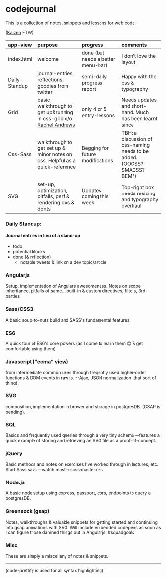 # codejournal
This is a collection of notes, snippets and lessons for web code.


([Kaizen](https://en.wikipedia.org/wiki/Kaizen) FTW)


|app-view|purpose|progress|comments|
|:-----------|:-------|:------|:----|
|index.html|welcome|done (but needs a better menu-bar)|I don't love the layout|
|Daily-Standup|journal-entries, reflections, goodies from twitter|semi-daily progress report|Happy with the css & typography|
|Grid|basic walkthrough to get up&running in css-grid c/o [Rachel Andrews][rachelA]|only 4 or 5 entry-lessons|Needs updates and short-hand. Much has been learnt since|
|Css-Sass|walkthrough to get set up & minor notes on css. Helpful as a quick-reference|Begging for future modifications| TBH: a discussion of css-naming needs to be added. (OOCSS? SMACSS? BEM?)|
|SVG|set-up, optimization, pitfalls, perf & rendering dos & donts|Updates coming this week|Top-right box needs resizing and typography overhaul|

<!-- |jquery|||| -->


### Daily Standup:
#### Journal entries in lieu of a stand-up
 + todo
 + potential blocks
 + done (& reflection)
    * notable tweets & link on a dev topic/article

### Angularjs
Setup, implementation of Angulars awesomeness. Notes on scope inheritance, pitfalls of same... built-in & custom directives, filters, 3rd-parties
### Sass/CSS3
A basic soup-to-nuts build and SASS's fundamental features.
### ES6
A quick tour of ES6's core powers (as I come to learn them 😊 & get comfortable using them)
### Javascript ("ecma" view)
from intermediate common uses through freqently used higher-order functions & DOM events in raw js. --Ajax, JSON normalization (that sort of thing).
### SVG
composition, implementation in brower and storage in postgresDB. (GSAP is pending).
### SQL
Basics and frequently used queries through a very tiny schema
--features a quick example of storing and retrieving an SVG file as a proof-of-concept.
### jQuery
Basic methods and notes on exercises I've worked through in lectures, etc.
Start Sass
sass --watch master.scss:master.css
### Node.js
A basic node setup using express, passport, cors, endpoints to query a postgresDB.
### Greensock (gsap)
Notes, walkthroughs & valuable snippets for getting started and continuing into gsap animations with SVG.
Will include embedded codepens as soon as I can figure those damned things out in Angularjs. #squadgoals
### Misc
These are simply a miscellany of notes & snippets.
***
(code-prettify is used for all syntax highlighting)

[rachelA]: https://www.youtube.com/watch?v=Dz9BzY21Zks&list=PLQkVA6z3dFvbnBJetfYDAF3-cG_ubgdZR